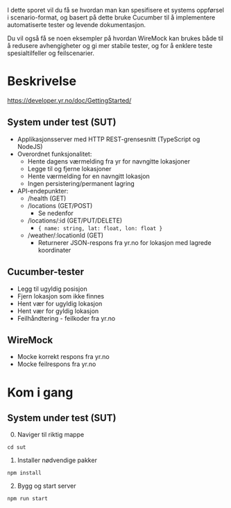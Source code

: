 I dette sporet vil du få se hvordan man kan spesifisere et systems oppførsel i scenario-format, og basert på dette bruke Cucumber til å implementere automatiserte tester og levende dokumentasjon.

Du vil også få se noen eksempler på hvordan WireMock kan brukes både til å redusere avhengigheter og gi mer stabile tester, og for å enklere teste spesialtilfeller og feilscenarier.

# Beskrivelse

https://developer.yr.no/doc/GettingStarted/

## System under test (SUT)

* Applikasjonsserver med HTTP REST-grensesnitt (TypeScript og NodeJS)
* Overordnet funksjonalitet:
    * Hente dagens værmelding fra yr for navngitte lokasjoner
    * Legge til og fjerne lokasjoner
    * Hente værmelding for en navngitt lokasjon
    * Ingen persistering/permanent lagring
* API-endepunkter:
    * /health (GET)
    * /locations (GET/POST)
        * Se nedenfor
    * /locations/:id (GET/PUT/DELETE)
        * `{ name: string, lat: float, lon: float }`
    * /weather/:locationId (GET)
        * Returnerer JSON-respons fra yr.no for lokasjon med lagrede koordinater

## Cucumber-tester
* Legg til ugyldig posisjon
* Fjern lokasjon som ikke finnes
* Hent vær for ugyldig lokasjon
* Hent vær for gyldig lokasjon
* Feilhåndtering - feilkoder fra yr.no

## WireMock
* Mocke korrekt respons fra yr.no
* Mocke feilrespons fra yr.no


# Kom i gang

## System under test (SUT)
0. Naviger til riktig mappe
```
cd sut
```
1. Installer nødvendige pakker
```
npm install
```
2. Bygg og start server
```
npm run start
```
